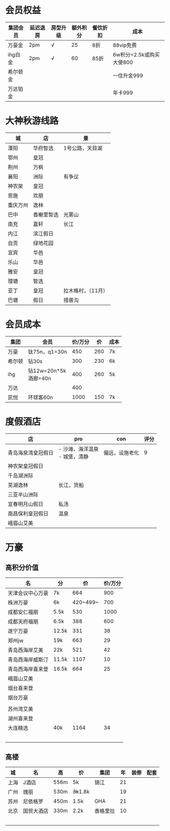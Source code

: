 # 会员权益
|集团会员|延迟退房|房型升级|额外积分|餐饮折扣|成本
|-|-|-|-|-|-
|万豪金|2pm|√|25|8折|88vip免费
|ihg白金|2pm|√|60|85折|6w积分=2.5k或购买大使800
希尔顿金|||||一住升金999
万达铂金|||||年卡999



# 大神秋游线路
|城|店|景|
-|-|-
溧阳|华府智选|1号公路，天目湖
鄂州|皇冠|
荆州|万枫|
襄阳|洲际|有争议
神农架|皇冠|
恩施|欢朋|
重庆万州|逸林|
巴中|香榭里智选|光雾山
南充|嘉轩|长江
内江|滨江假日|
自贡|绿地花园|
宜宾|华邑|
乐山|华邑|
雅安|皇冠|
理塘|智选|
亚丁|皇冠|拉木格村，（11月）
巴塘|假日|措普沟





# 会员成本

|集团|会员|价/万分|价|成本
|-|-|-|-|-|
|万豪|钛75n，q1=30n|450|260|7k
|希尔顿|钻30s|300|230|6k
|ihg|钻12w=20n*5k<br>酒廊=40n|400|260|5k
|万达||400||
|凯悦|环球客60n|1000|150|7k


# 度假酒店
|店|pro|con|评分
|-|-|-|-
青岛海泉湾皇冠假日|- 沙滩，海洋温泉 <br> - 城堡，清静|偏远，设施老化|9
神农架皇冠假日||
千岛湖洲际||
芜湖逸林|长江，货船|
三亚半山洲际||
宜春明月山假日|私汤|
南昌保利皇冠假日|温泉|
峨眉山艾美||

# 万豪

## 高积分价值
|名|分|价|价/万分|
|-|-|-|-|
|天津会议中心万豪|7k|664|900||||
|株洲万豪|6k|420~499~|700|12||||
|成都安仁福朋|5.5k|530|1000|
|成都天府福朋|6.5k|388|600|
|遂宁万豪|12.5k|331|38||||
|郑州jw|19k|663|29||||
|青岛西海岸艾美|22k|521|42||||
|青岛西海岸威斯汀|11.5k|1107|10||||
|青岛西海岸喜来登|16.5k|664|25||||
|峨眉山艾美|||||||
|烟台喜来登|||||||
|烟台万豪|||||||
||||||||
|苏州湾艾美|||||||
|湖州喜来登|||||||
|大连精选|40k|1164|34||||
||||||||
||||||||
||||||||
||||||||
||||||||


## 高楼

|城|名|高|价|集团|年|装修|配套|
|---|---|---|---|---|---|---|---|
|上海|J酒店|556m|5k|锦江|21|||
|广州|瑰丽|530m|~~3k~~1.8k||19|||
|苏州|尼依格罗|450m|1.5k|GHA|21|||
|北京|国贸大酒店|330m|2.2k|香格里拉|10|||
|||||||||
|||||||||
|||||||||
|||||||||
|||||||||

